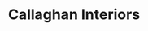 ---
title: "Callaghan Interiors"
url: /hampton-hill/callaghan-interiors/
shop: interior decoration
---